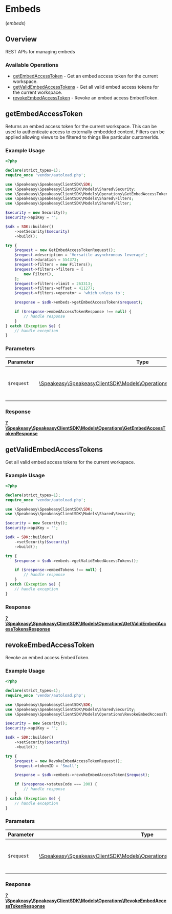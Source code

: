 # Embeds
(*embeds*)

## Overview

REST APIs for managing embeds

### Available Operations

* [getEmbedAccessToken](#getembedaccesstoken) - Get an embed access token for the current workspace.
* [getValidEmbedAccessTokens](#getvalidembedaccesstokens) - Get all valid embed access tokens for the current workspace.
* [revokeEmbedAccessToken](#revokeembedaccesstoken) - Revoke an embed access EmbedToken.

## getEmbedAccessToken

Returns an embed access token for the current workspace. This can be used to authenticate access to externally embedded content.
Filters can be applied allowing views to be filtered to things like particular customerIds.

### Example Usage

```php
<?php

declare(strict_types=1);
require_once 'vendor/autoload.php';

use \Speakeasy\SpeakeasyClientSDK\SDK;
use \Speakeasy\SpeakeasyClientSDK\Models\Shared\Security;
use \Speakeasy\SpeakeasyClientSDK\Models\Operations\GetEmbedAccessTokenRequest;
use \Speakeasy\SpeakeasyClientSDK\Models\Shared\Filters;
use \Speakeasy\SpeakeasyClientSDK\Models\Shared\Filter;

$security = new Security();
$security->apiKey = '';

$sdk = SDK::builder()
    ->setSecurity($security)
    ->build();

try {
    $request = new GetEmbedAccessTokenRequest();
    $request->description = 'Versatile asynchronous leverage';
    $request->duration = 554373;
    $request->filters = new Filters();
    $request->filters->filters = [
        new Filter(),
    ];
    $request->filters->limit = 263313;
    $request->filters->offset = 411277;
    $request->filters->operator = 'which unless to';

    $response = $sdk->embeds->getEmbedAccessToken($request);

    if ($response->embedAccessTokenResponse !== null) {
        // handle response
    }
} catch (Exception $e) {
    // handle exception
}
```

### Parameters

| Parameter                                                                                                                           | Type                                                                                                                                | Required                                                                                                                            | Description                                                                                                                         |
| ----------------------------------------------------------------------------------------------------------------------------------- | ----------------------------------------------------------------------------------------------------------------------------------- | ----------------------------------------------------------------------------------------------------------------------------------- | ----------------------------------------------------------------------------------------------------------------------------------- |
| `$request`                                                                                                                          | [\Speakeasy\SpeakeasyClientSDK\Models\Operations\GetEmbedAccessTokenRequest](../../models/operations/GetEmbedAccessTokenRequest.md) | :heavy_check_mark:                                                                                                                  | The request object to use for the request.                                                                                          |


### Response

**[?\Speakeasy\SpeakeasyClientSDK\Models\Operations\GetEmbedAccessTokenResponse](../../models/operations/GetEmbedAccessTokenResponse.md)**


## getValidEmbedAccessTokens

Get all valid embed access tokens for the current workspace.

### Example Usage

```php
<?php

declare(strict_types=1);
require_once 'vendor/autoload.php';

use \Speakeasy\SpeakeasyClientSDK\SDK;
use \Speakeasy\SpeakeasyClientSDK\Models\Shared\Security;

$security = new Security();
$security->apiKey = '';

$sdk = SDK::builder()
    ->setSecurity($security)
    ->build();

try {
    $response = $sdk->embeds->getValidEmbedAccessTokens();

    if ($response->embedTokens !== null) {
        // handle response
    }
} catch (Exception $e) {
    // handle exception
}
```


### Response

**[?\Speakeasy\SpeakeasyClientSDK\Models\Operations\GetValidEmbedAccessTokensResponse](../../models/operations/GetValidEmbedAccessTokensResponse.md)**


## revokeEmbedAccessToken

Revoke an embed access EmbedToken.

### Example Usage

```php
<?php

declare(strict_types=1);
require_once 'vendor/autoload.php';

use \Speakeasy\SpeakeasyClientSDK\SDK;
use \Speakeasy\SpeakeasyClientSDK\Models\Shared\Security;
use \Speakeasy\SpeakeasyClientSDK\Models\Operations\RevokeEmbedAccessTokenRequest;

$security = new Security();
$security->apiKey = '';

$sdk = SDK::builder()
    ->setSecurity($security)
    ->build();

try {
    $request = new RevokeEmbedAccessTokenRequest();
    $request->tokenID = 'Small';

    $response = $sdk->embeds->revokeEmbedAccessToken($request);

    if ($response->statusCode === 200) {
        // handle response
    }
} catch (Exception $e) {
    // handle exception
}
```

### Parameters

| Parameter                                                                                                                                 | Type                                                                                                                                      | Required                                                                                                                                  | Description                                                                                                                               |
| ----------------------------------------------------------------------------------------------------------------------------------------- | ----------------------------------------------------------------------------------------------------------------------------------------- | ----------------------------------------------------------------------------------------------------------------------------------------- | ----------------------------------------------------------------------------------------------------------------------------------------- |
| `$request`                                                                                                                                | [\Speakeasy\SpeakeasyClientSDK\Models\Operations\RevokeEmbedAccessTokenRequest](../../models/operations/RevokeEmbedAccessTokenRequest.md) | :heavy_check_mark:                                                                                                                        | The request object to use for the request.                                                                                                |


### Response

**[?\Speakeasy\SpeakeasyClientSDK\Models\Operations\RevokeEmbedAccessTokenResponse](../../models/operations/RevokeEmbedAccessTokenResponse.md)**

